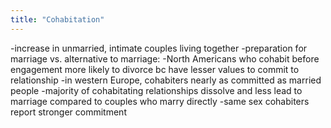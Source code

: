 ```yaml
---
title: "Cohabitation"
---
```

-increase in unmarried, intimate couples living together
-preparation for marriage vs. alternative to marriage:
-North Americans who cohabit before engagement more likely to divorce bc have lesser values to commit to relationship 
-in western Europe, cohabiters nearly as committed as married people 
-majority of cohabitating relationships dissolve and 
less lead to marriage compared to couples who marry directly
-same sex cohabiters report stronger commitment

